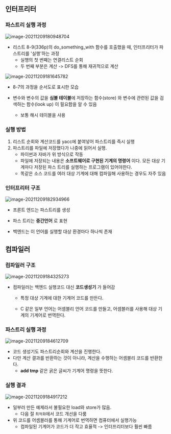 ## 인터프리터

### 파스트리 실행 과정

![image-20211209180948704](8장.assets/image-20211209180948704.png)

* 리스트 8-9(336p)의 do_something_with 함수를 호출했을 때, 인터프리터가 파스트리를 '실행'하는 과정
  * 실행의 첫 번째는 연결리스트 순회
  * 두 번째 부분은 계산 -> DFS를 통해 재귀적으로 계산

![image-20211209181645782](8장.assets/image-20211209181645782.png)

* 8-7의 과정을 순서도로 표시한 모습

* 변수와 변수의 값을 **심볼 테이블**에 저장하는 함수(store) 와 변수에 관련된 값을 검색하는 함수(look up) 이 필요함을 알 수 있음
  * 보통 해시 테이블을 사용

### 실행 방법

1. 리스트 순회와 계산코드를 yacc에 붙여넣어 파스트리를 즉시 실행
2. 파스트리를 파일에 저장했다가 나중에 읽어서 실행.
   * 파이썬과 자바가 위 방식으로 작동
   * 파일에 저장되는 내용은 **소프트웨어로 구현된 기계의 명령어** 이다. 모든 대상 기계마다 저장된 파스 트리를 실행하는 프로그램이 있어야한다. 
   * 똑같은 소스 코드를 여러 대상 기계에 대해 컴파일해 사용하는 경우도 자주 있음



### 인터프리터 구조

![image-20211209182934966](8장.assets/image-20211209182934966.png)

* 프론트 엔드는 파스트리를 생성

* 파스 트리는 **중간언어** 로 표현
* 백엔드는 이 언어를 실행할 대상 환경마다 하나씩 존재



## 컴파일러

### 컴파일러 구조

![image-20211209184325273](8장.assets/image-20211209184325273.png)

* 컴파일러는 백엔드 실행코드 대신 **코드생성기** 가 들어감

  * 특정 대상 기계에 대한 기계어 코드를 만든다.

  * C 같은 일부 언어는 어셈블리 언어 코드를 만들고, 어셈블러를 사용해 대상 기계의 기계어로 번역한다.

### 파스트리 실행 과정

![image-20211209184612709](8장.assets/image-20211209184612709.png)

* 코드 생성기도 파스트리순회와 계산을 진행한다.
* 다만 계산 결과를 반환하는 것이 아니라, 계산을 수행하는 어셈블리 코드를 반환한다.
  * **add tmp** 같은 굵은 글씨가 기계어 명령을 뜻한다.



### 실행 결과

![image-20211209184917212](8장.assets/image-20211209184917212.png)

* 일부러 만든 예제라서 불필요한 load와 store가 많음.
  * 다음 절 `최적화`에서 코드 개선을 다룸
* 위 코드를 어셈블러를 통해 기계어로 번역하면 컴퓨터에서 실행가능
  * 컴파일된 기계어가 코드가 더 작고 효율적 -> 인터프리터보다 훨씬 빠름

